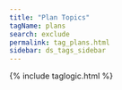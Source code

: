 ```yaml
---
title: "Plan Topics"
tagName: plans
search: exclude
permalink: tag_plans.html
sidebar: ds_tags_sidebar
---
```

{% include taglogic.html %}
